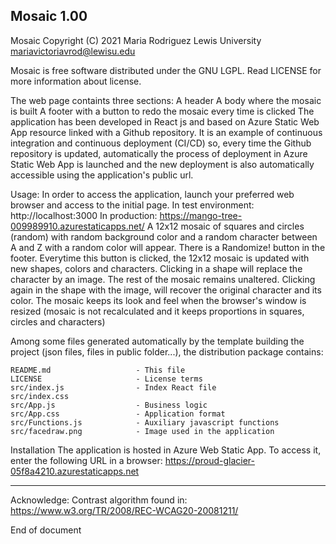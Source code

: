 
Mosaic 1.00
---------------

Mosaic Copyright (C) 2021
Maria Rodriguez
Lewis University
mariavictoriavrod@lewisu.edu

Mosaic is free software distributed under the GNU LGPL. 
Read LICENSE for more information about license.

The web page containts three sections:
	A header
	A body where the mosaic is built
	A footer with a button to redo the mosaic every time is clicked
The application has been developed in React js and based on Azure Static Web App resource 
linked with a Github repository. It is an example of continuous integration and continuous
deployment (CI/CD) so, every time the Github repository is updated, automatically the
process of deployment in Azure Static Web App is launched and the new deployment is also
automatically accessible using the application's public url.


Usage:
	In order to access the application, launch your preferred web browser and access to the
	initial page. 
	In test environment: http://localhost:3000
	In production: https://mango-tree-009989910.azurestaticapps.net/
	A 12x12 mosaic of squares and circles (random) with random background color and a 
	random character between A and Z with a random color will appear.
	There is a Randomize! button in the footer. Everytime this button is clicked, the
	12x12 mosaic is updated with new shapes, colors and characters.
	Clicking in a shape will replace the character by an image. The rest of the mosaic
	remains unaltered. Clicking again in the shape with the image, will recover the
	original character and its color.
	The mosaic keeps its look and feel when the browser's window is resized
	(mosaic is not recalculated and it keeps proportions in squares, circles and characters)

Among some files generated automatically by the template building the project 
(json files, files in public folder...), the distribution package contains:

	README.md					- This file
	LICENSE						- License terms
	src/index.js				- Index React file
	src/index.css
	src/App.js					- Business logic
	src/App.css					- Application format
	src/Functions.js			- Auxiliary javascript functions
	src/facedraw.png			- Image used in the application
		
Installation
	The application is hosted in Azure Web Static App. 
	To access it, enter the following URL in a browser:
	https://proud-glacier-05f8a4210.azurestaticapps.net
			
---
Acknowledge:
Contrast algorithm found in:
https://www.w3.org/TR/2008/REC-WCAG20-20081211/


End of document
